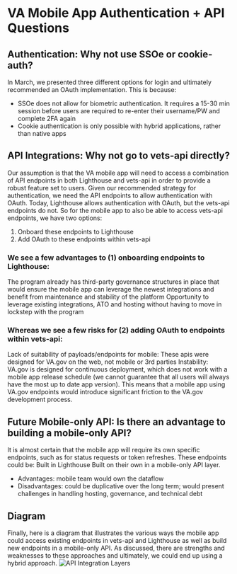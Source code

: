 # VA Mobile App Authentication + API Questions

## Authentication: Why not use SSOe or cookie-auth?
In March, we presented three different options for login and ultimately recommended an OAuth implementation. This is because:
- SSOe does not allow for biometric authentication. It requires a 15-30 min session before users are required to re-enter their username/PW and complete 2FA again
- Cookie authentication is only possible with hybrid applications, rather than native apps

## API Integrations: Why not go to vets-api directly? 
Our assumption is that the VA mobile app will need to access a combination of API endpoints in both Lighthouse and vets-api in order to provide a robust feature set to users. Given our recommended strategy for authentication, we need the API endpoints to allow authentication with OAuth.
Today, Lighthouse allows authentication with OAuth, but the vets-api endpoints do not.  So for the mobile app to also be able to access vets-api endpoints, we have two options:

1. Onboard these endpoints to Lighthouse
2. Add OAuth to these endpoints within vets-api

### We see a few advantages to (1) onboarding endpoints to Lighthouse:
The program already has third-party governance structures in place that would ensure the mobile app can leverage the newest integrations and benefit from maintenance and stability of the platform
Opportunity to leverage existing integrations, ATO and hosting without having to move in lockstep with the program

### Whereas we see a few risks for (2) adding OAuth to endpoints within vets-api:
Lack of suitability of payloads/endpoints for mobile: These apis were designed for VA.gov on the web, not mobile or 3rd parties
Instability: VA.gov is designed for continuous deployment, which does not work with a mobile app release schedule (we cannot guarantee that all users will always have the most up to date app version). This means that a mobile app using VA.gov endpoints would introduce significant friction to the VA.gov development process.


## Future Mobile-only API: Is there an advantage to building a mobile-only API?
It is almost certain that the mobile app will require its own specific endpoints, such as for status requests or token refreshes. These endpoints could be:
Built in Lighthouse 
Built on their own in a mobile-only API layer. 
- Advantages: mobile team would own the dataflow
- Disadvantages: could be duplicative over the long term; would present challenges in handling hosting, governance, and technical debt

## Diagram
Finally, here is a diagram that illustrates the various ways the mobile app could access existing endpoints in vets-api and Lighthouse as well as build new endpoints in a mobile-only API. As discussed, there are strengths and weaknesses to these approaches and ultimately, we could end up using a hybrid approach.
![API Integration Layers](https://user-images.githubusercontent.com/58053619/81984919-221edf80-95fb-11ea-8f0b-cafdd68f41cf.png)




